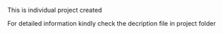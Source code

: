 This is individual project created

For detailed information kindly check the decription file in project folder
